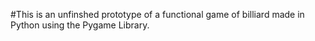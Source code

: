#This is an unfinshed prototype of a functional game of billiard made in Python using the Pygame Library.
